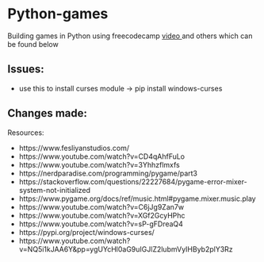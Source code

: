 # Python-games
Building games in Python using freecodecamp <a href="https://www.youtube.com/watch?v=XGf2GcyHPhc" target="_blank">video </a> and others which can be found below

## Issues: 

- use this to install curses module -> pip install windows-curses

## Changes made:

Resources:
<ul>
<li> https://www.fesliyanstudios.com/ </li>
<li> https://www.youtube.com/watch?v=CD4qAhfFuLo </li>
<li>https://www.youtube.com/watch?v=3Yhhzflmxfs</li>
<li> https://nerdparadise.com/programming/pygame/part3</li>
  <li> https://stackoverflow.com/questions/22227684/pygame-error-mixer-system-not-initialized</li>
  <li>https://www.pygame.org/docs/ref/music.html#pygame.mixer.music.play</li>
  <li>https://www.youtube.com/watch?v=C6jJg9Zan7w</li>
  <li>https://www.youtube.com/watch?v=XGf2GcyHPhc</li>
  <li>https://www.youtube.com/watch?v=sP-gFDreaQ4</li>
  <li>https://pypi.org/project/windows-curses/</li>
  <li>https://www.youtube.com/watch?v=NQ5i1kJAA6Y&pp=ygUYcHl0aG9uIGJlZ2lubmVyIHByb2plY3Rz</li>
  
<ul>



